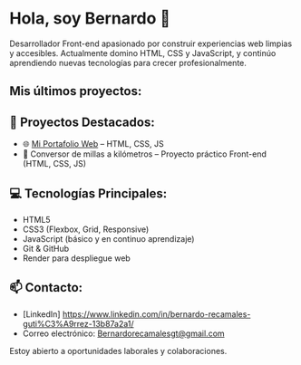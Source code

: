 # Hola, soy Bernardo 👋

Desarrollador Front-end apasionado por construir experiencias web limpias y accesibles. Actualmente domino HTML, CSS y JavaScript, y continúo aprendiendo nuevas tecnologías para crecer profesionalmente.

## Mis últimos proyectos:

## 🚀 Proyectos Destacados:
- 🌐 [Mi Portafolio Web](https://bernardorecamales.com) – HTML, CSS, JS
- 🔄 Conversor de millas a kilómetros – Proyecto práctico Front-end (HTML, CSS, JS)

## 💻 Tecnologías Principales:
- HTML5
- CSS3 (Flexbox, Grid, Responsive)
- JavaScript (básico y en continuo aprendizaje)
- Git & GitHub
- Render para despliegue web

## 📫 Contacto:

- [LinkedIn] https://www.linkedin.com/in/bernardo-recamales-guti%C3%A9rrez-13b87a2a1/
- Correo electrónico: Bernardorecamalesgt@gmail.com

Estoy abierto a oportunidades laborales y colaboraciones.
